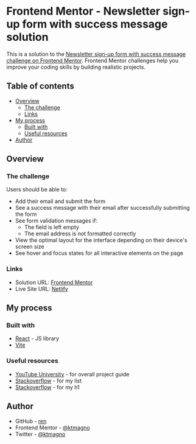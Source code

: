 # Frontend Mentor - Newsletter sign-up form with success message solution

This is a solution to the [Newsletter sign-up form with success message challenge on Frontend Mentor](https://www.frontendmentor.io/challenges/newsletter-signup-form-with-success-message-3FC1AZbNrv). Frontend Mentor challenges help you improve your coding skills by building realistic projects.

## Table of contents

- [Overview](#overview)
  - [The challenge](#the-challenge)
  - [Links](#links)
- [My process](#my-process)
  - [Built with](#built-with)
  - [Useful resources](#useful-resources)
- [Author](#author)

## Overview

### The challenge

Users should be able to:

- Add their email and submit the form
- See a success message with their email after successfully submitting the form
- See form validation messages if:
  - The field is left empty
  - The email address is not formatted correctly
- View the optimal layout for the interface depending on their device's screen size
- See hover and focus states for all interactive elements on the page

### Links

- Solution URL: [Frontend Mentor](https://www.frontendmentor.io/solutions/responsive-newsletter-sign-up-using-react-vite-pSS6hhdSs-)
- Live Site URL: [Netlify](https://fem-newsletter-signup-page.netlify.app/)

## My process

### Built with

- [React](https://reactjs.org/) - JS library
- [Vite](https://vite.dev/)

### Useful resources

- [YouTube University](https://www.youtube.com/watch?v=B9T_yjWqZtk&t=2610s) - for overall project guide
- [Stackoverflow](https://stackoverflow.com/questions/14709538/aligning-list-style-image-proportionally-with-text) - for my list
- [Stackoverflow](https://stackoverflow.com/questions/32932288/change-font-height-and-width) - for my h1

## Author

- GitHub - [ren](https://github.com/ktmagno)
- Frontend Mentor - [@ktmagno](https://www.frontendmentor.io/profile/ktmagno)
- Twitter - [@ktmagno](https://www.twitter.com/yourusername)
